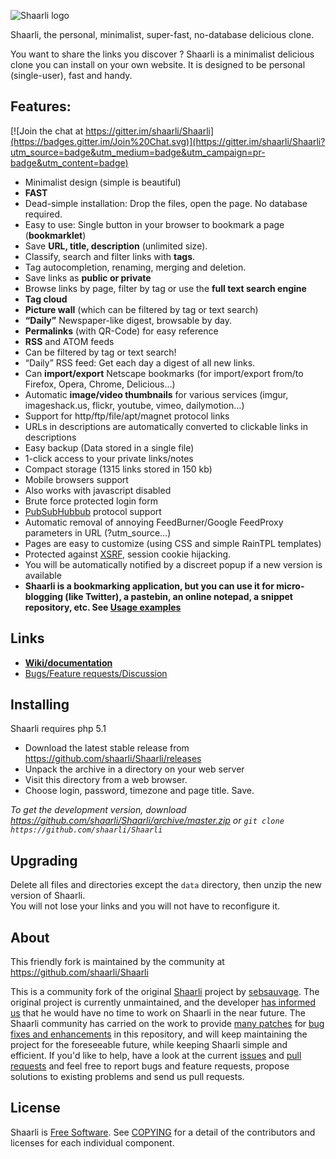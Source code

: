![Shaarli logo](https://cdn.mediacru.sh/W2NGCIHB3quT.png)

Shaarli, the personal, minimalist, super-fast, no-database delicious clone.

You want to share the links you discover ? Shaarli is a minimalist delicious clone you can install on your own website.
It is designed to be personal (single-user), fast and handy.


## Features:

[![Join the chat at https://gitter.im/shaarli/Shaarli](https://badges.gitter.im/Join%20Chat.svg)](https://gitter.im/shaarli/Shaarli?utm_source=badge&utm_medium=badge&utm_campaign=pr-badge&utm_content=badge)

 * Minimalist design (simple is beautiful)
 * **FAST**
 * Dead-simple installation: Drop the files, open the page. No database required.
 * Easy to use: Single button in your browser to bookmark a page (**bookmarklet**)
 * Save **URL, title, description** (unlimited size).
 * Classify, search and filter links with **tags**.
  * Tag autocompletion, renaming, merging and deletion.
 * Save links as **public or private**
 * Browse links by page, filter by tag or use the **full text search engine**
 * **Tag cloud**
 * **Picture wall** (which can be filtered by tag or text search)
 * **“Daily”** Newspaper-like digest, browsable by day.
 * **Permalinks** (with QR-Code) for easy reference
 * **RSS** and ATOM feeds
  * Can be filtered by tag or text search!
  * “Daily” RSS feed: Get each day a digest of all new links.
 * Can **import/export** Netscape bookmarks (for import/export from/to Firefox, Opera, Chrome, Delicious…)
 * Automatic **image/video thumbnails** for various services (imgur, imageshack.us, flickr, youtube, vimeo, dailymotion…)
 * Support for http/ftp/file/apt/magnet protocol links
  * URLs in descriptions are automatically converted to clickable links in descriptions
 * Easy backup (Data stored in a single file)
 * 1-click access to your private links/notes
 * Compact storage (1315 links stored in 150 kb)
 * Mobile browsers support
 * Also works with javascript disabled
 * Brute force protected login form
 * [PubSubHubbub](https://code.google.com/p/pubsubhubbub/) protocol support
 * Automatic removal of annoying FeedBurner/Google FeedProxy parameters in URL (?utm_source…)
 * Pages are easy to customize (using CSS and simple RainTPL templates)
 * Protected against [XSRF](http://en.wikipedia.org/wiki/Cross-site_request_forgery), session cookie hijacking.
 * You will be automatically notified by a discreet popup if a new version is available
 * **Shaarli is a bookmarking application, but you can use it for micro-blogging (like Twitter), a pastebin, an online notepad, a snippet repository, etc. See [Usage examples](https://github.com/shaarli/Shaarli/wiki#usage-examples)**


## Links

 * **[Wiki/documentation](https://github.com/shaarli/Shaarli/wiki)**
 * [Bugs/Feature requests/Discussion](https://github.com/shaarli/Shaarli/issues/)


## Installing

Shaarli requires php 5.1

 * Download the latest stable release from https://github.com/shaarli/Shaarli/releases
 * Unpack the archive in a directory on your web server
 * Visit this directory from a web browser.
 * Choose login, password, timezone and page title. Save.

_To get the development version, download https://github.com/shaarli/Shaarli/archive/master.zip or `git clone https://github.com/shaarli/Shaarli`_


## Upgrading

Delete all files and directories except the `data` directory, then unzip the new version of Shaarli.  
You will not lose your links and you will not have to reconfigure it.



## About

This friendly fork is maintained by the community at https://github.com/shaarli/Shaarli

This is a community fork of the original [Shaarli](https://github.com/sebsauvage/Shaarli/) project by [sebsauvage](http://sebsauvage.net/). The original project is currently unmaintained, and the developer [has informed us](https://github.com/sebsauvage/Shaarli/issues/191) that he would have no time to work on Shaarli in the near future. The Shaarli community has carried on the work to provide [many patches](https://github.com/shaarli/Shaarli/compare/sebsauvage:master...master) for [bug fixes and enhancements](https://github.com/shaarli/Shaarli/issues?q=is%3Aclosed+) in this repository, and will keep maintaining the project for the foreseeable future, while keeping Shaarli simple and efficient. If you'd like to help, have a look at the current [issues](https://github.com/shaarli/Shaarli/issues) and [pull requests](https://github.com/shaarli/Shaarli/pulls) and feel free to report bugs and feature requests, propose solutions to existing problems and send us pull requests. 


## License

Shaarli is [Free Software](http://en.wikipedia.org/wiki/Free_software). See [COPYING](COPYING) for a detail of the contributors and licenses for each individual component.

